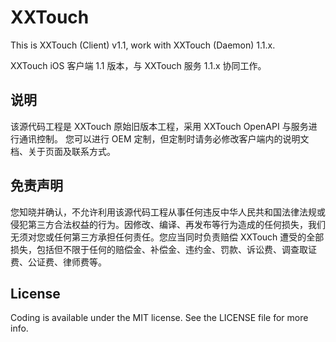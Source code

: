 # XXTouch

This is XXTouch (Client) v1.1, work with XXTouch (Daemon) 1.1.x.

XXTouch iOS 客户端 1.1 版本，与 XXTouch 服务 1.1.x 协同工作。


## 说明

该源代码工程是 XXTouch 原始旧版本工程，采用 XXTouch OpenAPI 与服务进行通讯控制。
您可以进行 OEM 定制，但定制时请务必修改客户端内的说明文档、关于页面及联系方式。


## 免责声明

您知晓并确认，不允许利用该源代码工程从事任何违反中华人民共和国法律法规或侵犯第三方合法权益的行为。因修改、编译、再发布等行为造成的任何损失，我们无须对您或任何第三方承担任何责任。您应当同时负责赔偿 XXTouch 遭受的全部损失，包括但不限于任何的赔偿金、补偿金、违约金、罚款、诉讼费、调查取证费、公证费、律师费等。


## License

Coding is available under the MIT license. See the LICENSE file for more info.

